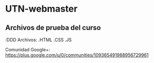 # UTN-webmaster

Archivos de prueba del curso
---------------

 :DDD
Archivos:
.HTML
.CSS
.JS

Comunidad Google+: https://plus.google.com/u/0/communities/109365491988956729961
